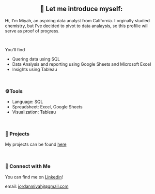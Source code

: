 <h2 align="center"> 👋 Let me introduce myself:</h2>
<p>Hi, I'm Miyah, an aspiring data analyst from California. I orginally studied chemistry, but I've decided to pivot to data analaysis, so this profilie will serve as proof of progress.</p>

<br><p>You'll find
  
  - Quering data using SQL
  - Data Analysis and reporting using Google Sheets and Microsoft Excel
  - Insights using Tableau</p>

<br><h3>⚙️Tools</h3>

  - Language: SQL
  - Spreadsheet: Excel, Google Sheets
  - Visualization: Tableau

<br><h3>📑 Projects</h3>
My projects can be found <a href="https://github.com/miyahj/Portfolio">here</a>

<br> <h3>📶 Connect with Me</h3>
<p>You can find me on <a href="https://linkedin.com/in/miyahjordan">Linkedin</a>!</p>
<p>email: <a href="mailto:jordanmiyahj@gmail.com">jordanmiyahj@gmail.com</a></p>

<!---
miyahj/miyahj is a ✨ special ✨ repository because its `README.md` (this file) appears on your GitHub profile.
You can click the Preview link to take a look at your changes.
--->
